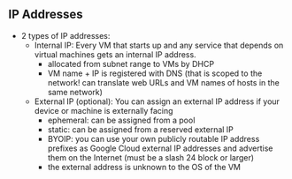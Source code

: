 ## IP Addresses

- 2 types of IP addresses:
  - Internal IP: Every VM that starts up and any service that depends on virtual machines gets an internal IP address.
    - allocated from subnet range to VMs by DHCP
    - VM name + IP is registered with DNS (that is scoped to the network! can translate web URLs and VM names of hosts in the same network)
  - External IP (optional): You can assign an external IP address if your device or machine is externally facing
    - ephemeral: can be assigned from a pool
    - static: can be assigned from a reserved external IP
    - BYOIP: you can use your own publicly routable IP address prefixes as Google Cloud external IP addresses and advertise them on the Internet (must be a slash 24 block or larger)
    - the external address is unknown to the OS of the VM
